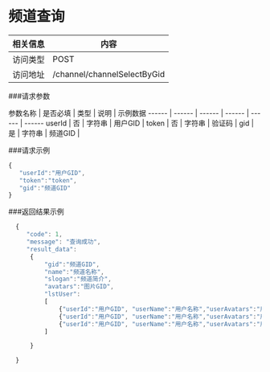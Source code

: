 # 频道查询
 相关信息 | 内容
 ------ | ------
 访问类型 | POST
 访问地址 | /channel/channelSelectByGid

###请求参数

 参数名称 | 是否必填 | 类型 | 说明 | 示例数据
 ------ | ------ | ------ | ------ | ------ | ------
 userId | 否 | 字符串 | 用户GID | 
 token | 否 | 字符串 | 验证码 | 
 gid | 是 | 字符串 | 频道GID | 

###请求示例
```javascript
{
   "userId":"用户GID",
   "token":"token",
   "gid":"频道GID"
}
```

###返回结果示例

```javascript
  {
     "code": 1,
     "message": "查询成功",
     "result_data":
      {
          "gid":"频道GID",
          "name":"频道名称",
          "slogan":"频道简介",
          "avatars":"图片GID",
          "lstUser":
          [
              {"userId":"用户GID", "userName":"用户名称","userAvatars":"用户头像GID"},
              {"userId":"用户GID", "userName":"用户名称","userAvatars":"用户头像GID"},
              {"userId":"用户GID", "userName":"用户名称","userAvatars":"用户头像GID"}
          ]

      }

  }



```
